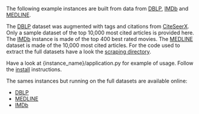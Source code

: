 The following example instances are built from data from [DBLP][0],
[IMDb][1] and [MEDLINE][2]. 

The [DBLP][3] dataset was augmented with tags and citations from
[CiteSeerX][7]. Only a sample dataset of the top 10,000 most cited articles is
provided here. The [IMDb][4] instance is made of the top 400 best rated movies.
The [MEDLINE][4] dataset is made of the 10,000 most cited articles. For the
code used to extract the full datasets have a look the [scraping directory][6].

Have a look at {instance_name}/application.py for example of usage. Follow the
[install][8] instructions.

The sames instances but running on the full datasets are available online:

* [DBLP][_1]
* [MEDLINE][_2]
* [IMDb][_3]

[0]: http://www.informatik.uni-trier.de/~ley/db/
[1]: http://www.imdb.com/
[2]: http://www.ncbi.nlm.nih.gov/pubmed
[3]: https://github.com/alexksikes/CloudMining/tree/master/examples/dblp
[4]: https://github.com/alexksikes/CloudMining/tree/master/examples/imdb
[5]: https://github.com/alexksikes/CloudMining/tree/master/examples/medline
[6]: https://github.com/alexksikes/CloudMining/tree/master/scraping
[7]: http://citeseerx.ist.psu.edu/index
[8]: https://github.com/alexksikes/CloudMining/blob/master/examples/INSTALL.md

[_1]: http://dblp.cloudmining.net
[_2]: http://imdb.cloudmining.net
[_3]: http://medline.cloudmining.net
